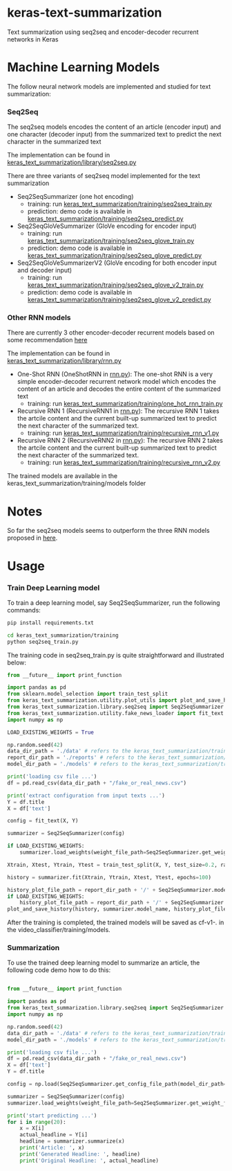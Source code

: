 # keras-text-summarization

Text summarization using seq2seq and encoder-decoder recurrent networks in Keras

# Machine Learning Models

The follow neural network models are implemented and studied for text summarization:

### Seq2Seq

The seq2seq models encodes the content of an article (encoder input) and one character (decoder input) from the summarized text to predict the next character in the summarized text

The implementation can be found in [keras_text_summarization/library/seq2seq.py](keras-text-summarization/library/seq2seq.py)

There are three variants of seq2seq model implemented for the text summarization   
* Seq2SeqSummarizer (one hot encoding)
    * training: run [keras_text_summarization/training/seq2seq_train.py](keras_text_summarization/training/seq2seq_train.py ) 
    * prediction: demo code is available in [keras_text_summarization/training/seq2seq_predict.py](keras_text_summarization/training/seq2seq_predict.py) 
* Seq2SeqGloVeSummarizer (GloVe encoding for encoder input)
    * training: run [keras_text_summarization/training/seq2seq_glove_train.py](keras_text_summarization/training/seq2seq_glove_train.py) 
    * prediction: demo code is available in [keras_text_summarization/training/seq2seq_glove_predict.py](keras_text_summarization/training/seq2seq_glove_predict.py) 
* Seq2SeqGloVeSummarizerV2 (GloVe encoding for both encoder input and decoder input)
    * training: run [keras_text_summarization/training/seq2seq_glove_v2_train.py](keras_text_summarization/training/seq2seq_glove_v2_train.py)
    * prediction: demo code is available in [keras_text_summarization/training/seq2seq_glove_v2_predict.py](keras_text_summarization/training/seq2seq_glove_v2_predict.py) 
    
### Other RNN models

There are currently 3 other encoder-decoder recurrent models based on some recommendation [here](https://machinelearningmastery.com/encoder-decoder-models-text-summarization-keras/)

The implementation can be found in [keras_text_summarization/library/rnn.py](keras_text_summarization/library/rnn.py)

* One-Shot RNN (OneShotRNN in [rnn.py](keras_text_summarization/library/rnn.py)):
The one-shot RNN is a very simple encoder-decoder recurrent network model which encodes the content of an article and decodes the entire content of the summarized text
    * training: run [keras_text_summarization/training/one_hot_rnn_train.py](keras_text_summarization/training/one_hot_rnn_train.py)
* Recursive RNN 1 (RecursiveRNN1 in [rnn.py](keras_text_summarization/library/rnn.py)):
The recursive RNN 1 takes the artcile content and the current built-up summarized text to predict the next character of the summarized text.
    * training: run [keras_text_summarization/training/recursive_rnn_v1.py](keras_text_summarization/training/recursive_rnn_v1.py)
* Recursive RNN 2 (RecursiveRNN2 in [rnn.py](keras_text_summarization/library/rnn.py)):
The recursive RNN 2 takes the artcile content and the current built-up summarized text to predict the next character of the summarized text.
    * training: run [keras_text_summarization/training/recursive_rnn_v2.py](keras_text_summarization/training/recursive_rnn_v2.py)

The trained models are available in the keras_text_summarization/training/models folder 

# Notes

So far the seq2seq models seems to outperform the three RNN models proposed in [here](https://machinelearningmastery.com/encoder-decoder-models-text-summarization-keras/). 

# Usage

### Train Deep Learning model

To train a deep learning model, say Seq2SeqSummarizer, run the following commands:

```bash
pip install requirements.txt

cd keras_text_summarization/training
python seq2seq_train.py 
```

The training code in seq2seq_train.py is quite straightforward and illustrated below:

```python
from __future__ import print_function

import pandas as pd
from sklearn.model_selection import train_test_split
from keras_text_summarization.utility.plot_utils import plot_and_save_history
from keras_text_summarization.library.seq2seq import Seq2SeqSummarizer
from keras_text_summarization.utility.fake_news_loader import fit_text
import numpy as np

LOAD_EXISTING_WEIGHTS = True

np.random.seed(42)
data_dir_path = './data' # refers to the keras_text_summarization/training/data folder
report_dir_path = './reports' # refers to the keras_text_summarization/training/reports folder
model_dir_path = './models' # refers to the keras_text_summarization/training/models folder

print('loading csv file ...')
df = pd.read_csv(data_dir_path + "/fake_or_real_news.csv")

print('extract configuration from input texts ...')
Y = df.title
X = df['text']

config = fit_text(X, Y)

summarizer = Seq2SeqSummarizer(config)

if LOAD_EXISTING_WEIGHTS:
    summarizer.load_weights(weight_file_path=Seq2SeqSummarizer.get_weight_file_path(model_dir_path=model_dir_path))

Xtrain, Xtest, Ytrain, Ytest = train_test_split(X, Y, test_size=0.2, random_state=42)

history = summarizer.fit(Xtrain, Ytrain, Xtest, Ytest, epochs=100)

history_plot_file_path = report_dir_path + '/' + Seq2SeqSummarizer.model_name + '-history.png'
if LOAD_EXISTING_WEIGHTS:
    history_plot_file_path = report_dir_path + '/' + Seq2SeqSummarizer.model_name + '-history-v' + str(summarizer.version) + '.png'
plot_and_save_history(history, summarizer.model_name, history_plot_file_path, metrics={'loss', 'acc'})
```

After the training is completed, the trained models will be saved as cf-v1-*.* in the video_classifier/training/models.

### Summarization

To use the trained deep learning model to summarize an article, the following code demo how to do this:

```python

from __future__ import print_function

import pandas as pd
from keras_text_summarization.library.seq2seq import Seq2SeqSummarizer
import numpy as np

np.random.seed(42)
data_dir_path = './data' # refers to the keras_text_summarization/training/data folder
model_dir_path = './models' # refers to the keras_text_summarization/training/models folder

print('loading csv file ...')
df = pd.read_csv(data_dir_path + "/fake_or_real_news.csv")
X = df['text']
Y = df.title

config = np.load(Seq2SeqSummarizer.get_config_file_path(model_dir_path=model_dir_path)).item()

summarizer = Seq2SeqSummarizer(config)
summarizer.load_weights(weight_file_path=Seq2SeqSummarizer.get_weight_file_path(model_dir_path=model_dir_path))

print('start predicting ...')
for i in range(20):
    x = X[i]
    actual_headline = Y[i]
    headline = summarizer.summarize(x)
    print('Article: ', x)
    print('Generated Headline: ', headline)
    print('Original Headline: ', actual_headline)
```



